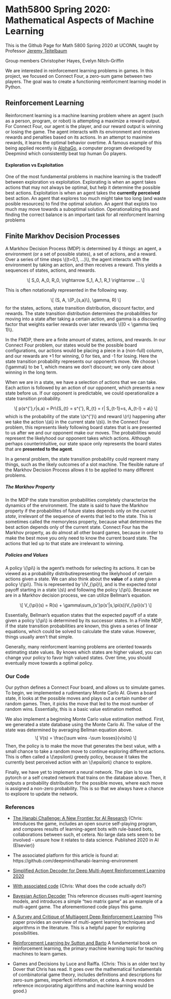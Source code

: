 <html xmlns="http://www.w3.org/1999/xhtml" lang="" xml:lang="">
<head>
  <meta charset="utf-8" />
  <meta name="generator" content="pandoc" />
  <meta name="viewport" content="width=device-width, initial-scale=1.0, user-scalable=yes" />
  <title>README</title>
  <style>
    code{white-space: pre-wrap;}
    span.smallcaps{font-variant: small-caps;}
    span.underline{text-decoration: underline;}
    div.column{display: inline-block; vertical-align: top; width: 50%;}
    div.hanging-indent{margin-left: 1.5em; text-indent: -1.5em;}
    ul.task-list{list-style: none;}
  </style>
  <script src="https://cdn.jsdelivr.net/npm/mathjax@3/es5/tex-mml-chtml.js" type="text/javascript"></script>
  <!--[if lt IE 9]>
    <script src="//cdnjs.cloudflare.com/ajax/libs/html5shiv/3.7.3/html5shiv-printshiv.min.js"></script>
  <![endif]-->
</head>
<body>
<h1 id="math5800-spring-2020-mathematical-aspects-of-machine-learning">Math5800 Spring 2020: Mathematical Aspects of Machine Learning</h1>
<p>This is the Github Page for Math 5800 Spring 2020 at UCONN, taught by Professor <a href="https://jeremy9959.net/">Jeremy Teitelbaum</a></p>
<p>Group members Christopher Hayes, Evelyn Nitch-Griffin</p>
<p>We are interested in reinforcement learning problems in games. In this project, we focused on Connect Four, a zero-sum game between two players. The goal was to create a functioning reinforcment learning model in Python.</p>
<h2 id="reinforcement-learning">Reinforcement Learning</h2>
<p>Reinforcment learning is a machine learning problem where an agent (such as a person, program, or robot) is attempting a maximize a reward output. For Connect Four, our agent is the player, and our reward output is winning or losing the game. The agent interacts with its environment and receives rewards and penalties based on its actions. In an attempt to maximine rewards, it learns the optimal behavior overtime. A famous example of this being applied recently is <a href="https://deepmind.com/research/case-studies/alphago-the-story-so-far">AlphaGo</a>, a computer program developed by Deepmind which consistently beat top human Go players.</p>
<h4 id="exploration-vs-exploitation">Exploration vs Exploitation</h4>
<p>One of the most fundamental problems in machine learning is the tradeoff between exploration vs exploitation. Explorating is when an agent takes actions that may not always be optimal, but help it determine the possible best actions. Exploitation is when an agent takes the <strong>currently perceived</strong> best action. An agent that explores too much might take too long (and waste posible resources) to find the optimal solution. An agent that explots too much may move towards a suboptimal solution. Operationalizing this and finding the correct balance is an important task for all reinforcment learning problems</p>
<h2 id="finite-markhov-decision-processes">Finite Markhov Decision Processes</h2>
<p>A Markhov Decision Process (MDP) is determined by 4 things: an agent, a environment (or a set of possible states), a set of actions, and a reward. Over a series of time steps <span class="math inline">\((t=0,1, ...)\)</span>, the agent interacts with the environment by taking an action, and then receives a reward. This yields a sequences of states, actions, and rewards.</p>
<p><span class="math display">\[
S_0, A_0, R_0, \rightarrow S_1, A_1, R_1 \rightarrow ...
\]</span></p>
<p>This is often notationally represented in the following way.</p>
<p><span class="math display">\[
(S, A, \{P_{s,a}\}, \gamma, R)
\]</span> for the states, actions, state transition distribution, discount factor, and rewards. The state transition distribution determines the probabilities for moving into a state after taking a certain action, and gamma is a discounting factor that weights earlier rewards over later rewards <span class="math inline">\((0 &lt; \gamma \leq 1)\)</span>.</p>
<p>In the FMDP, there are a finite amount of states, actions, and rewards. In our Connect Four problem, our states would be the possible board configurations, our actions would be placing a piece in a (non-full) column, and our rewards are +1 for winning, 0 for ties, and -1 for losing. Here the state transition probability represents our opponent’s move. We choose <span class="math inline">\(\gamma\)</span> to be 1, which means we don’t discount; we only care about winning in the long term.</p>
<p>When we are in a state, we have a selection of actions that we can take. Each action is followed by an action of our opponent, which presents a new state before us. If our opponent is predictable, we could operationalize a state transition probability.</p>
<p><span class="math display">\[
p(s^{&#39;},r|s,a) = Pr\{S_{t} = s^{&#39;}, R_{t} = r| S_{t-1}=s, A_{t-l} = a\}
\]</span> which is the probability of the state <span class="math inline">\(s^{&#39;}\)</span> and reward <span class="math inline">\(r\)</span> happening after we take the action <span class="math inline">\(a\)</span> in the current state <span class="math inline">\(s\)</span>. In the Connect Four problem, this represents likely following board states that is are presented to us after we and our opponent make our moves. The probabilities would represent the likelyhood our opponent takes which actions. Although perhaps counterintuitive, our state space only represents the board states that are <strong>presented to the agent</strong>.</p>
<p>In a general problem, the state transition probability could repreent many things, such as the likely outcomes of a slot machine. The flexible nature of the Markhov Decision Process allows it to be applied to many different problems.</p>
<h5 id="the-markhov-property">The Markhov Property</h5>
<p>In the MDP the state transition probabilities completely characterize the dynamics of the environment. The state is said to have the Markhov property if the probabilites of future states depends only on the <em>current state</em>, irrelevant of the sequence of events that led to the state. This is sometimes called the memoryless property, because what determines the best action depends only of the current state. Connect Four has the Markhov property, as do almost all other board games, because in order to make the best move you only need to know the current board state. The actions that led up to that state are irrelevant to winning.</p>
<h5 id="policies-and-values">Policies and Values</h5>
<p>A policy <span class="math inline">\(\pi\)</span> is the agent’s methods for selecting its actions. It can be viewed as a probability distributirepresenting the likelyhood of certain actions given a state. We can also think about the <strong>value</strong> of a state given a policy <span class="math inline">\(\pi\)</span>. This is represented by <span class="math inline">\(V_{\pi}\)</span>, and is the expected <em>total</em> payoff starting in a state <span class="math inline">\(s\)</span> and following the policy <span class="math inline">\(\pi\)</span>. Because we are in a Markhov decision process, we can utilize Bellman’s equation.</p>
<p><span class="math display">\[
V_{\pi}(s) = R(s) + \gamma\sum_{s&#39;}p(s&#39;|s,\pi(s))V_{\pi}(s&#39;)
\]</span></p>
<p>Essentially, Bellman’s equation states that the expected payoff of a state given a policy <span class="math inline">\(\pi\)</span> is determined by its successor states. In a Finite MDP, if the state transition probabilities are known, this gives a series of linear equations, which could be solved to calculate the state value. However, things usually aren’t that simple.</p>
<p>Generally, many reinforcment learning problems are oriented towards estimating state values. By knows which states are higher valued, you can change your policy to favor high valued states. Over time, you should eventually move towards a optimal policy.</p>
<h3 id="our-code">Our Code</h3>
<p>Our python defines a Connect Four board, and allows us to simulate games. To begin, we implemented a rudimentary Monte Carlo AI. Given a board state, it looks at the possible moves and plays out a certain number of random games. Then, it picks the move that led to the most number of random wins. Essentially, this is a basic value estimation method.</p>
<p>We also implement a beginning Monte Carlo value estimation method. First, we generated a state database using the Monte Carlo AI. The value of the state was determined by averaging Bellman equation above. <span class="math display">\[
V(s) = \frac{\sum wins -\sum losses}{visits}
\]</span> Then, the policy is to make the move that generates the best value, with a small chance to take a random move to continue exploring different actions. This is often called a <span class="math inline">\(\epsilon\)</span> greedy policy, because it takes the currently best perceived action with an <span class="math inline">\(\epsilon\)</span> chance to explore.</p>
<p>Finally, we have yet to implement a neural network. The plan is to use pytorch or a self created network that trains on the database above. Then, it outputs a probability distribution for the possible moves, where each move is assigned a non-zero probability. This is so that we always have a chance to exploore to update the network.</p>
<h3 id="references">References</h3>
<ul>
<li><p><a href="https://arxiv.org/abs/1902.00506">The Hanabi Challenge: A New Frontier for AI Research</a> {Chris: Introduces the game, includes an open source self-playing program, and compares results of learning-agent bots with rule-based bots, collaborations between such, et cetera. No large data sets seem to be involved - unsure how it relates to data science. Published 2020 in AI (Elsevier)}</p></li>
<li><p>The associated platform for this article is found at: https://github.com/deepmind/hanabi-learning-environment</p></li>
<li><p><a href="https://openreview.net/forum?id=B1xm3RVtwB">Simplified Action Decoder for Deep Multi-Agent Reinforcement Learning 2020</a></p></li>
<li><p><a href="https://colab.research.google.com/drive/1Cvs4GuFvHEdvb7tVJQVvQOviAkRf97r7">With associated code</a> {Chris: What does the code actually do?}</p></li>
<li><p><a href="https://explore.openaire.eu/search/publication?articleId=od________18::0e0aaae71c134766acf27427f97258be">Bayesian Action Decoder</a> This reference dicusses multi-agent learning models, and introduces a simple “two matrix game” as an example of a multi-agent game. The aforementioned code plays this game.</p></li>
<li><p><a href="https://arxiv.org/abs/1810.05587">A Survey and Critique of Multiagent Deep Reinforcement Learning</a> This paper provides an overview of multi-agent learning techniques and algorithms in the literature. This is a helpful paper for exploring possibilities.</p></li>
<li><p><a href="https://mitpress.mit.edu/books/reinforcement-learning-second-edition">Reinforcement Learning by Sutton and Barto</a> A fundamental book on reinforcement learning, the primary machine learning topic for teaching machines to learn games.</p></li>
<li><p>Games and Decisions by Luce and Raiffa. {Chris: This is an older text by Dover that Chris has read. It goes over the mathematical fundamentals of combinatorial game theory, includes definitions and descriptions for zero-sum games, imperfecti information, et cetera. A more modern reference incorporating algorithms and machine learning would be good.}</p></li>
</ul>
</body>
</html>
